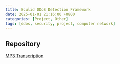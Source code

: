 ```yaml
---
title: Eculid DDoS Detection Framework
date: 2025-01-01 21:16:00 +0800
categories: [Project, Other]
tags: [ddos, security, project, computer network]
---
```


## Repository

[MP3 Transcription](https://github.com/HYJungao/Quiz-App)

